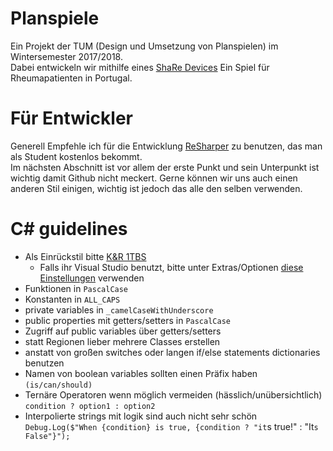 # Planspiele

Ein Projekt der TUM (Design und Umsetzung von Planspielen) im Wintersemester 2017/2018.  
Dabei entwickeln wir mithilfe eines [ShaRe Devices](https://remotelab.fe.up.pt/instrumented_devices/share.php) Ein Spiel für Rheumapatienten in Portugal.

# Für Entwickler

Generell Empfehle ich für die Entwicklung [ReSharper](https://www.jetbrains.com/resharper/) zu benutzen, das man als Student kostenlos bekommt.  
Im nächsten Abschnitt ist vor allem der erste Punkt und sein Unterpunkt ist wichtig damit Github nicht meckert. Gerne können wir uns auch einen anderen Stil einigen, wichtig ist jedoch das alle den selben verwenden.


# C# guidelines

* Als Einrückstil bitte [K&R 1TBS](https://en.wikipedia.org/wiki/Indentation_style#Variant:_1TBS_.28OTBS.29)
   * Falls ihr Visual Studio benutzt, bitte unter Extras/Optionen [diese Einstellungen](https://imgur.com/a/7IUc1) verwenden 
* Funktionen in `PascalCase`
* Konstanten in `ALL_CAPS`
* private variables in `_camelCaseWithUnderscore`
* public properties mit getters/setters in `PascalCase`
* Zugriff auf public variables über getters/setters
* statt Regionen lieber mehrere Classes erstellen
* anstatt von großen switches oder langen if/else statements dictionaries benutzen
* Namen von boolean variables sollten einen Präfix haben `(is/can/should)`
* Ternäre Operatoren wenn möglich vermeiden (hässlich/unübersichtlich) `condition ? option1 : option2`
* Interpolierte strings mit logik sind auch nicht sehr schön `Debug.Log($"When {condition} is true, {condition ? "it`s true!" : "It`s False"}");`
